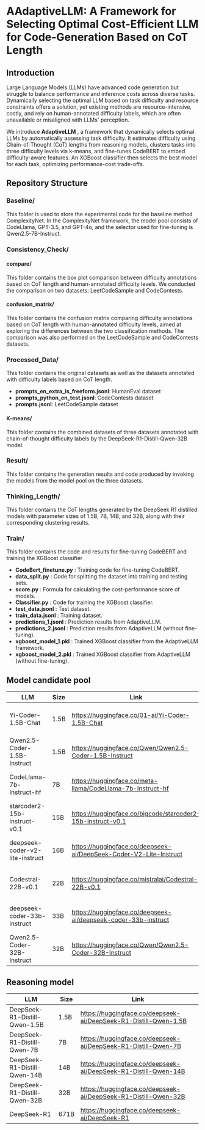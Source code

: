 # AAdaptiveLLM: A Framework for Selecting Optimal Cost-Efficient LLM for Code-Generation Based on CoT Length

## Introduction

Large Language Models (LLMs) have advanced code generation but struggle to balance performance and inference costs across diverse tasks. Dynamically selecting the optimal LLM based on task difficulty and resource constraints offers a solution, yet existing methods are resource-intensive, costly, and rely on human-annotated difficulty labels, which are often unavailable or misaligned with LLMs' perception.

We introduce **AdaptiveLLM** , a framework that dynamically selects optimal LLMs by automatically assessing task difficulty. It estimates difficulty using Chain-of-Thought (CoT) lengths from reasoning models, clusters tasks into three difficulty levels via k-means, and fine-tunes CodeBERT to embed difficulty-aware features. An XGBoost classifier then selects the best model for each task, optimizing performance-cost trade-offs.

## Repository Structure

### Baseline/

This folder is used to store the experimental code for the baseline method ComplexityNet. In the ComplexityNet framework, the model pool consists of CodeLlama, GPT-3.5, and GPT-4o, and the selector used for fine-tuning is Qwen2.5-7B-Instruct.

### Consistency_Check/

#### compare/

This folder contains the box plot comparison between difficulty annotations based on CoT length and human-annotated difficulty levels. We conducted the comparison on two datasets: LeetCodeSample and CodeContests.

#### confusion_matrix/

This folder contains the confusion matrix comparing difficulty annotations based on CoT length with human-annotated difficulty levels, aimed at exploring the differences between the two classification methods. The comparison was also performed on the LeetCodeSample and CodeContests datasets.

### Processed_Data/

This folder contains the original datasets as well as the datasets annotated with difficulty labels based on CoT length.

- **prompts_en_extra_is_freeform.jsonl**: HumanEval dataset
- **prompts_python_en_test.jsonl**: CodeContests dataset
- **prompts.jsonl**: LeetCodeSample dataset

#### K-means/

This folder contains the combined datasets of three datasets annotated with chain-of-thought difficulty labels by the DeepSeek-R1-Distill-Qwen-32B model.

### Result/

This folder contains the generation results and code produced by invoking the models from the model pool on the three datasets.

### Thinking_Length/

This folder contains the CoT lengths generated by the DeepSeek R1 distilled models with parameter sizes of 1.5B, 7B, 14B, and 32B, along with their corresponding clustering results.

### Train/

This folder contains the code and results for fine-tuning CodeBERT and training the XGBoost classifier

- **CodeBert_finetune.py** : Training code for fine-tuning CodeBERT.
- **data_split.py** : Code for splitting the dataset into training and testing sets.
- **score.py** : Formula for calculating the cost-performance score of models.
- **Classifier.py** : Code for training the XGBoost classifier.
- **test_data.jsonl** : Test dataset.
- **train_data.jsonl** : Training dataset.
- **predictions_1.jsonl** : Prediction results from AdaptiveLLM.
- **predictions_2.jsonl** : Prediction results from AdaptiveLLM (without fine-tuning).
- **xgboost_model_1.pkl** : Trained XGBoost classifier from the AdaptiveLLM framework.
- **xgboost_model_2.pkl** : Trained XGBoost classifier from AdaptiveLLM (without fine-tuning).

## Model candidate pool

| LLM                             | Size | Link                                                         | Price            |
| ------------------------------- | ---- | ------------------------------------------------------------ | ---------------- |
| Yi-Coder-1.5B-Chat              | 1.5B | <https://huggingface.co/01-ai/Yi-Coder-1.5B-Chat>            | $ 0.14/ M Tokens |
| Qwen2.5-Coder-1.5B-Instruct     | 1.5B | <https://huggingface.co/Qwen/Qwen2.5-Coder-1.5B-Instruct>    | $ 0.14/ M Tokens |
| CodeLlama-7b-Instruct-hf        | 7B   | <https://huggingface.co/meta-llama/CodeLlama-7b-Instruct-hf> | $ 0.42/ M Tokens |
| starcoder2-15b-instruct-v0.1    | 15B  | <https://huggingface.co/bigcode/starcoder2-15b-instruct-v0.1> | $ 0.72/ M Tokens |
| deepseek-coder-v2-lite-instruct | 16B  | <https://huggingface.co/deepseek-ai/DeepSeek-Coder-V2-Lite-Instruct> | $ 0.72/ M Tokens |
| Codestral-22B-v0.1              | 22B  | <https://huggingface.co/mistralai/Codestral-22B-v0.1>        | $ 0.95/ M Tokens |
| deepseek-coder-33b-instruct     | 33B  | <https://huggingface.co/deepseek-ai/deepseek-coder-33b-instruct> | $ 1.26/ M Tokens |
| Qwen2.5-Coder-32B-Instruct      | 32B  | <https://huggingface.co/Qwen/Qwen2.5-Coder-32B-Instruct>     | $ 1.26/ M Tokens |

## Reasoning model

| LLM                           | Size | Link                                                         |
| ----------------------------- | ---- | ------------------------------------------------------------ |
| DeepSeek-R1-Distill-Qwen-1.5B | 1.5B | <https://huggingface.co/deepseek-ai/DeepSeek-R1-Distill-Qwen-1.5B> |
| DeepSeek-R1-Distill-Qwen-7B   | 7B   | <https://huggingface.co/deepseek-ai/DeepSeek-R1-Distill-Qwen-7B> |
| DeepSeek-R1-Distill-Qwen-14B  | 14B  | <https://huggingface.co/deepseek-ai/DeepSeek-R1-Distill-Qwen-14B> |
| DeepSeek-R1-Distill-Qwen-32B  | 32B  | <https://huggingface.co/deepseek-ai/DeepSeek-R1-Distill-Qwen-32B> |
| DeepSeek-R1       | 671B | https://huggingface.co/deepseek-ai/DeepSeek-R1               |

